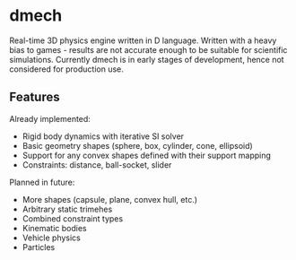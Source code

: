 dmech
=====
Real-time 3D physics engine written in D language. Written with a heavy bias to games - results are not accurate enough to be suitable for scientific simulations. Currently dmech is in early stages of development, hence not considered for production use.

Features
--------
Already implemented:
* Rigid body dynamics with iterative SI solver
* Basic geometry shapes (sphere, box, cylinder, cone, ellipsoid)
* Support for any convex shapes defined with their support mapping
* Constraints: distance, ball-socket, slider

Planned in future:
* More shapes (capsule, plane, convex hull, etc.)
* Arbitrary static trimehes
* Combined constraint types
* Kinematic bodies
* Vehicle physics
* Particles


